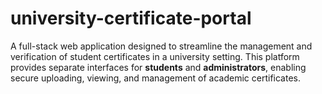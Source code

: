 # university-certificate-portal
A full-stack web application designed to streamline the management and verification of student certificates in a university setting. This platform provides separate interfaces for **students** and **administrators**, enabling secure uploading, viewing, and management of academic certificates.
